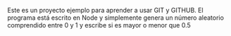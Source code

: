 Este es un proyecto ejemplo para aprender a usar GIT y GITHUB.  El programa está escrito en Node y simplemente genera un número aleatorio comprendido entre 0 y 1 y escribe si es mayor o menor que 0.5
